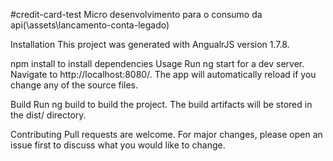 #credit-card-test
Micro desenvolvimento para o consumo da api(\assets\lancamento-conta-legado)

Installation
This project was generated with AngualrJS version 1.7.8.

npm install to install dependencies
Usage
Run ng start for a dev server. Navigate to http://localhost:8080/. The app will automatically reload if you change any of the source files.

Build
Run ng build to build the project. The build artifacts will be stored in the dist/ directory.

Contributing
Pull requests are welcome. For major changes, please open an issue first to discuss what you would like to change.
